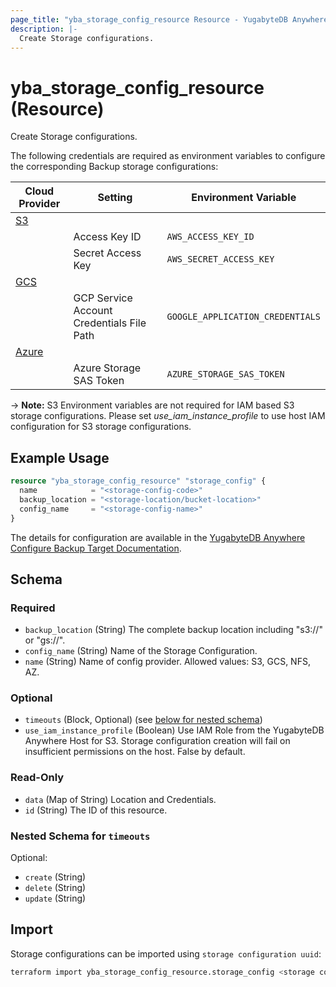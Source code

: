 ```yaml
---
page_title: "yba_storage_config_resource Resource - YugabyteDB Anywhere"
description: |-
  Create Storage configurations.
---
```


# yba_storage_config_resource (Resource)

Create Storage configurations.

The following credentials are required as environment variables to configure the corresponding Backup storage configurations:

|Cloud Provider|Setting|Environment Variable|
|-------|--------|-------------------------------|
|[S3](https://docs.aws.amazon.com/cli/latest/userguide/cli-configure-envvars.html)|||
||Access Key ID|`AWS_ACCESS_KEY_ID`|
||Secret Access Key|`AWS_SECRET_ACCESS_KEY`|
|[GCS](https://cloud.google.com/docs/authentication/application-default-credentials)|||
|| GCP Service Account Credentials File Path|`GOOGLE_APPLICATION_CREDENTIALS`|
|[Azure](https://learn.microsoft.com/en-us/azure/developer/go/azure-sdk-authentication?tabs=bash)|||
||Azure Storage SAS Token|`AZURE_STORAGE_SAS_TOKEN`|

-> **Note:** S3 Environment variables are not required for IAM based S3 storage configurations. Please set *use_iam_instance_profile* to use host IAM configuration for S3 storage configurations.

## Example Usage

```terraform
resource "yba_storage_config_resource" "storage_config" {
  name            = "<storage-config-code>"
  backup_location = "<storage-location/bucket-location>"
  config_name     = "<storage-config-name>"
}
```

The details for configuration are available in the [YugabyteDB Anywhere Configure Backup Target Documentation](https://docs.yugabyte.com/preview/yugabyte-platform/configure-yugabyte-platform/backup-target/).

<!-- schema generated by tfplugindocs -->
## Schema

### Required

- `backup_location` (String) The complete backup location including "s3://" or "gs://".
- `config_name` (String) Name of the Storage Configuration.
- `name` (String) Name of config provider. Allowed values: S3, GCS, NFS, AZ.

### Optional

- `timeouts` (Block, Optional) (see [below for nested schema](#nestedblock--timeouts))
- `use_iam_instance_profile` (Boolean) Use IAM Role from the YugabyteDB Anywhere Host for S3. Storage configuration creation will fail on insufficient permissions on the host. False by default.

### Read-Only

- `data` (Map of String) Location and Credentials.
- `id` (String) The ID of this resource.

<a id="nestedblock--timeouts"></a>
### Nested Schema for `timeouts`

Optional:

- `create` (String)
- `delete` (String)
- `update` (String)

## Import

Storage configurations can be imported using `storage configuration uuid`:

```sh
terraform import yba_storage_config_resource.storage_config <storage configuration uuid>
```
